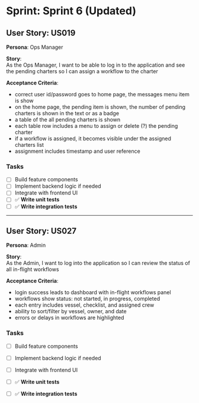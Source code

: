 # Sprint: Sprint 6 (Updated)

## User Story: US019

**Persona**: Ops Manager

**Story**:  
As the Ops Manager, I want to be able to log in to the application and see the pending charters so I can assign a workflow to the charter

**Acceptance Criteria**:  
* correct user id/password goes to home page, the messages menu item is show 
* on the home page, the pending item is shown, the number of pending charters is shown in the text or as a badge
* a table of the all pending charters is shown
* each table row includes a menu to assign or delete (?) the pending charter
* if a workflow is assigned, it becomes visible under the assigned charters list
* assignment includes timestamp and user reference

### Tasks
- [ ] Build feature components
- [ ] Implement backend logic if needed
- [ ] Integrate with frontend UI
- [ ] ✅ **Write unit tests**
- [ ] ✅ **Write integration tests**

---

## User Story: US027

**Persona**: Admin

**Story**:  
As the Admin, I want to log into the application so I can review the status of all in-flight workflows

**Acceptance Criteria**:  
* login success leads to dashboard with in-flight workflows panel
* workflows show status: not started, in progress, completed
* each entry includes vessel, checklist, and assigned crew
* ability to sort/filter by vessel, owner, and date
* errors or delays in workflows are highlighted

### Tasks
- [ ] Build feature components
- [ ] Implement backend logic if needed
- [ ] Integrate with frontend UI
- [ ] ✅ **Write unit tests**
- [ ] ✅ **Write integration tests**


